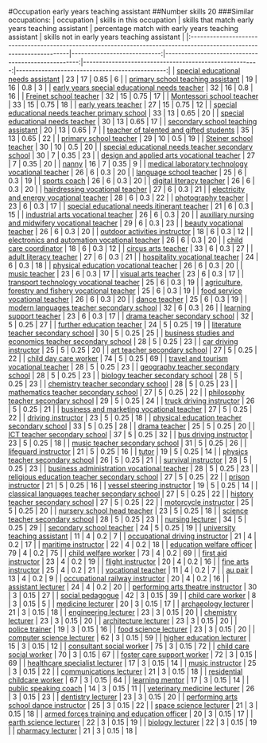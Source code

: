#Occupation early years teaching assistant
##Number skills 20
###Similar occupations:
| occupation                                                                                                            |   skills in this occupation |   skills that match early years teaching assistant |   percentage match with early years teaching assistant |   skills not in early years teaching assistant |
|:----------------------------------------------------------------------------------------------------------------------|----------------------------:|---------------------------------------------------:|-------------------------------------------------------:|-----------------------------------------------:|
| [special educational needs assistant](special_educational_needs_assistant.md)                                         |                          23 |                                                 17 |                                                   0.85 |                                              6 |
| [primary school teaching assistant](primary_school_teaching_assistant.md)                                             |                          19 |                                                 16 |                                                   0.8  |                                              3 |
| [early years special educational needs teacher](early_years_special_educational_needs_teacher.md)                     |                          32 |                                                 16 |                                                   0.8  |                                             16 |
| [Freinet school teacher](Freinet_school_teacher.md)                                                                   |                          32 |                                                 15 |                                                   0.75 |                                             17 |
| [Montessori school teacher](Montessori_school_teacher.md)                                                             |                          33 |                                                 15 |                                                   0.75 |                                             18 |
| [early years teacher](early_years_teacher.md)                                                                         |                          27 |                                                 15 |                                                   0.75 |                                             12 |
| [special educational needs teacher primary school](special_educational_needs_teacher_primary_school.md)               |                          33 |                                                 13 |                                                   0.65 |                                             20 |
| [special educational needs teacher](special_educational_needs_teacher.md)                                             |                          30 |                                                 13 |                                                   0.65 |                                             17 |
| [secondary school teaching assistant](secondary_school_teaching_assistant.md)                                         |                          20 |                                                 13 |                                                   0.65 |                                              7 |
| [teacher of talented and gifted students](teacher_of_talented_and_gifted_students.md)                                 |                          35 |                                                 13 |                                                   0.65 |                                             22 |
| [primary school teacher](primary_school_teacher.md)                                                                   |                          29 |                                                 10 |                                                   0.5  |                                             19 |
| [Steiner school teacher](Steiner_school_teacher.md)                                                                   |                          30 |                                                 10 |                                                   0.5  |                                             20 |
| [special educational needs teacher secondary school](special_educational_needs_teacher_secondary_school.md)           |                          30 |                                                  7 |                                                   0.35 |                                             23 |
| [design and applied arts vocational teacher](design_and_applied_arts_vocational_teacher.md)                           |                          27 |                                                  7 |                                                   0.35 |                                             20 |
| [nanny](nanny.md)                                                                                                     |                          16 |                                                  7 |                                                   0.35 |                                              9 |
| [medical laboratory technology vocational teacher](medical_laboratory_technology_vocational_teacher.md)               |                          26 |                                                  6 |                                                   0.3  |                                             20 |
| [language school teacher](language_school_teacher.md)                                                                 |                          25 |                                                  6 |                                                   0.3  |                                             19 |
| [sports coach](sports_coach.md)                                                                                       |                          26 |                                                  6 |                                                   0.3  |                                             20 |
| [digital literacy teacher](digital_literacy_teacher.md)                                                               |                          26 |                                                  6 |                                                   0.3  |                                             20 |
| [hairdressing vocational teacher](hairdressing_vocational_teacher.md)                                                 |                          27 |                                                  6 |                                                   0.3  |                                             21 |
| [electricity and energy vocational teacher](electricity_and_energy_vocational_teacher.md)                             |                          28 |                                                  6 |                                                   0.3  |                                             22 |
| [photography teacher](photography_teacher.md)                                                                         |                          23 |                                                  6 |                                                   0.3  |                                             17 |
| [special educational needs itinerant teacher](special_educational_needs_itinerant_teacher.md)                         |                          21 |                                                  6 |                                                   0.3  |                                             15 |
| [industrial arts vocational teacher](industrial_arts_vocational_teacher.md)                                           |                          26 |                                                  6 |                                                   0.3  |                                             20 |
| [auxiliary nursing and midwifery vocational teacher](auxiliary_nursing_and_midwifery_vocational_teacher.md)           |                          29 |                                                  6 |                                                   0.3  |                                             23 |
| [beauty vocational teacher](beauty_vocational_teacher.md)                                                             |                          26 |                                                  6 |                                                   0.3  |                                             20 |
| [outdoor activities instructor](outdoor_activities_instructor.md)                                                     |                          18 |                                                  6 |                                                   0.3  |                                             12 |
| [electronics and automation vocational teacher](electronics_and_automation_vocational_teacher.md)                     |                          26 |                                                  6 |                                                   0.3  |                                             20 |
| [child care coordinator](child_care_coordinator.md)                                                                   |                          18 |                                                  6 |                                                   0.3  |                                             12 |
| [circus arts teacher](circus_arts_teacher.md)                                                                         |                          33 |                                                  6 |                                                   0.3  |                                             27 |
| [adult literacy teacher](adult_literacy_teacher.md)                                                                   |                          27 |                                                  6 |                                                   0.3  |                                             21 |
| [hospitality vocational teacher](hospitality_vocational_teacher.md)                                                   |                          24 |                                                  6 |                                                   0.3  |                                             18 |
| [physical education vocational teacher](physical_education_vocational_teacher.md)                                     |                          26 |                                                  6 |                                                   0.3  |                                             20 |
| [music teacher](music_teacher.md)                                                                                     |                          23 |                                                  6 |                                                   0.3  |                                             17 |
| [visual arts teacher](visual_arts_teacher.md)                                                                         |                          23 |                                                  6 |                                                   0.3  |                                             17 |
| [transport technology vocational teacher](transport_technology_vocational_teacher.md)                                 |                          25 |                                                  6 |                                                   0.3  |                                             19 |
| [agriculture, forestry and fishery vocational teacher](agriculture,_forestry_and_fishery_vocational_teacher.md)       |                          25 |                                                  6 |                                                   0.3  |                                             19 |
| [food service vocational teacher](food_service_vocational_teacher.md)                                                 |                          26 |                                                  6 |                                                   0.3  |                                             20 |
| [dance teacher](dance_teacher.md)                                                                                     |                          25 |                                                  6 |                                                   0.3  |                                             19 |
| [modern languages teacher secondary school](modern_languages_teacher_secondary_school.md)                             |                          32 |                                                  6 |                                                   0.3  |                                             26 |
| [learning support teacher](learning_support_teacher.md)                                                               |                          23 |                                                  6 |                                                   0.3  |                                             17 |
| [drama teacher secondary school](drama_teacher_secondary_school.md)                                                   |                          32 |                                                  5 |                                                   0.25 |                                             27 |
| [further education teacher](further_education_teacher.md)                                                             |                          24 |                                                  5 |                                                   0.25 |                                             19 |
| [literature teacher secondary school](literature_teacher_secondary_school.md)                                         |                          30 |                                                  5 |                                                   0.25 |                                             25 |
| [business studies and economics teacher secondary school](business_studies_and_economics_teacher_secondary_school.md) |                          28 |                                                  5 |                                                   0.25 |                                             23 |
| [car driving instructor](car_driving_instructor.md)                                                                   |                          25 |                                                  5 |                                                   0.25 |                                             20 |
| [art teacher secondary school](art_teacher_secondary_school.md)                                                       |                          27 |                                                  5 |                                                   0.25 |                                             22 |
| [child day care worker](child_day_care_worker.md)                                                                     |                          74 |                                                  5 |                                                   0.25 |                                             69 |
| [travel and tourism vocational teacher](travel_and_tourism_vocational_teacher.md)                                     |                          28 |                                                  5 |                                                   0.25 |                                             23 |
| [geography teacher secondary school](geography_teacher_secondary_school.md)                                           |                          28 |                                                  5 |                                                   0.25 |                                             23 |
| [biology teacher secondary school](biology_teacher_secondary_school.md)                                               |                          28 |                                                  5 |                                                   0.25 |                                             23 |
| [chemistry teacher secondary school](chemistry_teacher_secondary_school.md)                                           |                          28 |                                                  5 |                                                   0.25 |                                             23 |
| [mathematics teacher secondary school](mathematics_teacher_secondary_school.md)                                       |                          27 |                                                  5 |                                                   0.25 |                                             22 |
| [philosophy teacher secondary school](philosophy_teacher_secondary_school.md)                                         |                          29 |                                                  5 |                                                   0.25 |                                             24 |
| [truck driving instructor](truck_driving_instructor.md)                                                               |                          26 |                                                  5 |                                                   0.25 |                                             21 |
| [business and marketing vocational teacher](business_and_marketing_vocational_teacher.md)                             |                          27 |                                                  5 |                                                   0.25 |                                             22 |
| [driving instructor](driving_instructor.md)                                                                           |                          23 |                                                  5 |                                                   0.25 |                                             18 |
| [physical education teacher secondary school](physical_education_teacher_secondary_school.md)                         |                          33 |                                                  5 |                                                   0.25 |                                             28 |
| [drama teacher](drama_teacher.md)                                                                                     |                          25 |                                                  5 |                                                   0.25 |                                             20 |
| [ICT teacher secondary school](ICT_teacher_secondary_school.md)                                                       |                          37 |                                                  5 |                                                   0.25 |                                             32 |
| [bus driving instructor](bus_driving_instructor.md)                                                                   |                          23 |                                                  5 |                                                   0.25 |                                             18 |
| [music teacher secondary school](music_teacher_secondary_school.md)                                                   |                          31 |                                                  5 |                                                   0.25 |                                             26 |
| [lifeguard instructor](lifeguard_instructor.md)                                                                       |                          21 |                                                  5 |                                                   0.25 |                                             16 |
| [tutor](tutor.md)                                                                                                     |                          19 |                                                  5 |                                                   0.25 |                                             14 |
| [physics teacher secondary school](physics_teacher_secondary_school.md)                                               |                          26 |                                                  5 |                                                   0.25 |                                             21 |
| [survival instructor](survival_instructor.md)                                                                         |                          28 |                                                  5 |                                                   0.25 |                                             23 |
| [business administration vocational teacher](business_administration_vocational_teacher.md)                           |                          28 |                                                  5 |                                                   0.25 |                                             23 |
| [religious education teacher secondary school](religious_education_teacher_secondary_school.md)                       |                          27 |                                                  5 |                                                   0.25 |                                             22 |
| [prison instructor](prison_instructor.md)                                                                             |                          21 |                                                  5 |                                                   0.25 |                                             16 |
| [vessel steering instructor](vessel_steering_instructor.md)                                                           |                          19 |                                                  5 |                                                   0.25 |                                             14 |
| [classical languages teacher secondary school](classical_languages_teacher_secondary_school.md)                       |                          27 |                                                  5 |                                                   0.25 |                                             22 |
| [history teacher secondary school](history_teacher_secondary_school.md)                                               |                          27 |                                                  5 |                                                   0.25 |                                             22 |
| [motorcycle instructor](motorcycle_instructor.md)                                                                     |                          25 |                                                  5 |                                                   0.25 |                                             20 |
| [nursery school head teacher](nursery_school_head_teacher.md)                                                         |                          23 |                                                  5 |                                                   0.25 |                                             18 |
| [science teacher secondary school](science_teacher_secondary_school.md)                                               |                          28 |                                                  5 |                                                   0.25 |                                             23 |
| [nursing lecturer](nursing_lecturer.md)                                                                               |                          34 |                                                  5 |                                                   0.25 |                                             29 |
| [secondary school teacher](secondary_school_teacher.md)                                                               |                          24 |                                                  5 |                                                   0.25 |                                             19 |
| [university teaching assistant](university_teaching_assistant.md)                                                     |                          11 |                                                  4 |                                                   0.2  |                                              7 |
| [occupational driving instructor](occupational_driving_instructor.md)                                                 |                          21 |                                                  4 |                                                   0.2  |                                             17 |
| [maritime instructor](maritime_instructor.md)                                                                         |                          22 |                                                  4 |                                                   0.2  |                                             18 |
| [education welfare officer](education_welfare_officer.md)                                                             |                          79 |                                                  4 |                                                   0.2  |                                             75 |
| [child welfare worker](child_welfare_worker.md)                                                                       |                          73 |                                                  4 |                                                   0.2  |                                             69 |
| [first aid instructor](first_aid_instructor.md)                                                                       |                          23 |                                                  4 |                                                   0.2  |                                             19 |
| [flight instructor](flight_instructor.md)                                                                             |                          20 |                                                  4 |                                                   0.2  |                                             16 |
| [fine arts instructor](fine_arts_instructor.md)                                                                       |                          25 |                                                  4 |                                                   0.2  |                                             21 |
| [vocational teacher](vocational_teacher.md)                                                                           |                          11 |                                                  4 |                                                   0.2  |                                              7 |
| [au pair](au_pair.md)                                                                                                 |                          13 |                                                  4 |                                                   0.2  |                                              9 |
| [occupational railway instructor](occupational_railway_instructor.md)                                                 |                          20 |                                                  4 |                                                   0.2  |                                             16 |
| [assistant lecturer](assistant_lecturer.md)                                                                           |                          24 |                                                  4 |                                                   0.2  |                                             20 |
| [performing arts theatre instructor](performing_arts_theatre_instructor.md)                                           |                          30 |                                                  3 |                                                   0.15 |                                             27 |
| [social pedagogue](social_pedagogue.md)                                                                               |                          42 |                                                  3 |                                                   0.15 |                                             39 |
| [child care worker](child_care_worker.md)                                                                             |                           8 |                                                  3 |                                                   0.15 |                                              5 |
| [medicine lecturer](medicine_lecturer.md)                                                                             |                          20 |                                                  3 |                                                   0.15 |                                             17 |
| [archaeology lecturer](archaeology_lecturer.md)                                                                       |                          21 |                                                  3 |                                                   0.15 |                                             18 |
| [engineering lecturer](engineering_lecturer.md)                                                                       |                          23 |                                                  3 |                                                   0.15 |                                             20 |
| [chemistry lecturer](chemistry_lecturer.md)                                                                           |                          23 |                                                  3 |                                                   0.15 |                                             20 |
| [architecture lecturer](architecture_lecturer.md)                                                                     |                          23 |                                                  3 |                                                   0.15 |                                             20 |
| [police trainer](police_trainer.md)                                                                                   |                          19 |                                                  3 |                                                   0.15 |                                             16 |
| [food science lecturer](food_science_lecturer.md)                                                                     |                          23 |                                                  3 |                                                   0.15 |                                             20 |
| [computer science lecturer](computer_science_lecturer.md)                                                             |                          62 |                                                  3 |                                                   0.15 |                                             59 |
| [higher education lecturer](higher_education_lecturer.md)                                                             |                          15 |                                                  3 |                                                   0.15 |                                             12 |
| [consultant social worker](consultant_social_worker.md)                                                               |                          75 |                                                  3 |                                                   0.15 |                                             72 |
| [child care social worker](child_care_social_worker.md)                                                               |                          70 |                                                  3 |                                                   0.15 |                                             67 |
| [foster care support worker](foster_care_support_worker.md)                                                           |                          72 |                                                  3 |                                                   0.15 |                                             69 |
| [healthcare specialist lecturer](healthcare_specialist_lecturer.md)                                                   |                          17 |                                                  3 |                                                   0.15 |                                             14 |
| [music instructor](music_instructor.md)                                                                               |                          25 |                                                  3 |                                                   0.15 |                                             22 |
| [communications lecturer](communications_lecturer.md)                                                                 |                          21 |                                                  3 |                                                   0.15 |                                             18 |
| [residential childcare worker](residential_childcare_worker.md)                                                       |                          67 |                                                  3 |                                                   0.15 |                                             64 |
| [learning mentor](learning_mentor.md)                                                                                 |                          17 |                                                  3 |                                                   0.15 |                                             14 |
| [public speaking coach](public_speaking_coach.md)                                                                     |                          14 |                                                  3 |                                                   0.15 |                                             11 |
| [veterinary medicine lecturer](veterinary_medicine_lecturer.md)                                                       |                          26 |                                                  3 |                                                   0.15 |                                             23 |
| [dentistry lecturer](dentistry_lecturer.md)                                                                           |                          23 |                                                  3 |                                                   0.15 |                                             20 |
| [performing arts school dance instructor](performing_arts_school_dance_instructor.md)                                 |                          25 |                                                  3 |                                                   0.15 |                                             22 |
| [space science lecturer](space_science_lecturer.md)                                                                   |                          21 |                                                  3 |                                                   0.15 |                                             18 |
| [armed forces training and education officer](armed_forces_training_and_education_officer.md)                         |                          20 |                                                  3 |                                                   0.15 |                                             17 |
| [earth science lecturer](earth_science_lecturer.md)                                                                   |                          22 |                                                  3 |                                                   0.15 |                                             19 |
| [biology lecturer](biology_lecturer.md)                                                                               |                          22 |                                                  3 |                                                   0.15 |                                             19 |
| [pharmacy lecturer](pharmacy_lecturer.md)                                                                             |                          21 |                                                  3 |                                                   0.15 |                                             18 |
